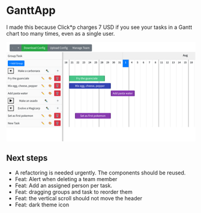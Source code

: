 # GanttApp

I made this because Click*p charges 7 USD if you see your tasks in a Gantt chart too many times, even as a single user.

![GanttApp Preview](assets/overview.png)


## Next steps
- A refactoring is needed urgently. The components should be reused.
- Feat: Alert when deleting a team member
- Feat: Add an assigned person per task.
- Feat: dragging groups and task to reorder them 
- Feat: the vertical scroll should not move the header
- Feat: dark theme icon


